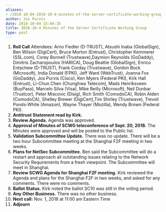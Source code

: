 ```yaml
---
aliases:
- /2018-10-04-2018-10-4-minutes-of-the-server-certificate-working-group/
author: Jos Purvis
date: 2018-10-04 15:04:35
title: 2018-10-4 Minutes of the Server Certificate Working Group
type: post
---
```


1. **Roll Call**
   Attendees: Arno Fiedler (D-TRUST), Atsushi Inaba (GlobalSign), Ben Wilson (DigiCert), Bruce Morton (Entrust), Christopher Kemmerer (SSL.com), Corey Bonnell (Trustwave),Daymion Reynolds (GoDaddy), Dimitris Zacharopoulos (HARICA), Doug Beattie (GlobalSign), Enrico Entschew (D-TRUST), Frank Corday (Trustwave), Gordon Bock (Microsoft), India Donald (FPKI), Jeff Ward (WebTrust), Joanna Fox (GoDaddy), Jos Purvis (Cisco), Ken Myers (Federal PKI), Kirk Hall (Entrust), Li-Chun Chen (Chunghwa Telecom), Mads Henriksveen (BuyPass), Marcelo Silva (Visa), Mike Reilly (Microsoft), Neil Dunbar (Trustcor), Peter Miscovic (Disig), Rich Smith (ComodoCA), Robin Alden (ComodoCA), Shelley Brewer (DigiCert),Tim Shirley (Trustwave), Trevoli Ponds-White (Amazon), Wayne Thayer (Mozilla), Wendy Brown (Federal PKI).
1. **Antitrust Statement read by Kirk.**
1. **Review Agenda.** Agenda was approved.
1. **Approval of Minutes of SCWG teleconference of Sept. 20, 2018.** The Minutes were approved and will be posted to the Public list.
1. **Validation Subcommittee Update.** There was no update. There will be a two hour Subcommittee meeting at the Shanghai F2F meeting in two weeks.
1. **Plans for NetSec Subcommittee.** Ben said the Subcommittee will do a restart and approach all outstanding issues relating to the Network Security Requirements from a fresh viewpoint. The Subcommittee will meet in Shanghai.
1. **Review SCWG Agenda for Shanghai F2F meeting.** Kirk reviewed the Agenda and plans for the Shanghai F2F in two weeks, and asked for any comments. There were no comments.
1. **Ballot Status.** Kirk noted the ballot SC10 was still in the voting period.
1. **Any Other Business.** There was no other business.
1. **Next call:** Nov. 1, 2018 at 11:00 am Eastern Time
1. **Adjourn**